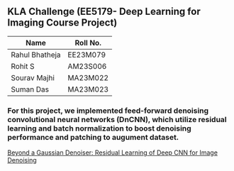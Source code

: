 ## KLA Challenge (EE5179- Deep Learning for Imaging Course Project)

| Name | Roll No. |
|----------|----------|
| Rahul Bhatheja   | EE23M079   |
| Rohit S   | AM23S006   |
| Sourav Majhi | MA23M022 |
| Suman Das | MA23M023 |

### For this project, we implemented feed-forward denoising convolutional neural networks (DnCNN), which utilize residual learning and batch normalization to boost denoising performance and patching to augument dataset.

<a href="https://arxiv.org/abs/1608.03981" target="_blank">Beyond a Gaussian Denoiser: Residual Learning of Deep CNN for Image Denoising</a>

